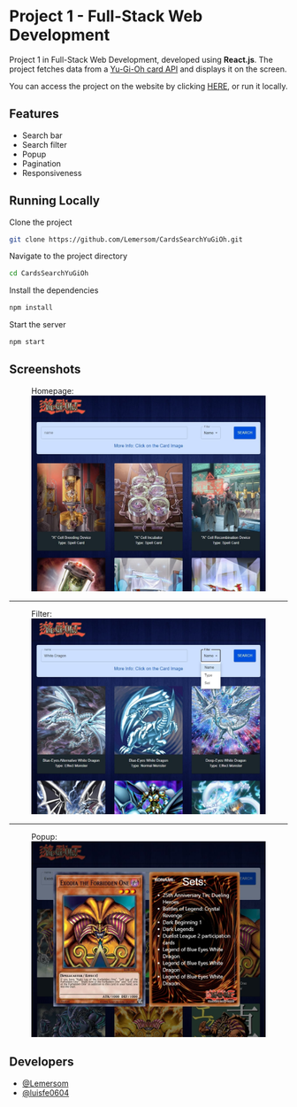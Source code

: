 
# Project 1 - Full-Stack Web Development

Project 1 in Full-Stack Web Development, developed using **React.js**.
The project fetches data from a [Yu-Gi-Oh card API](https://ygoprodeck.com/api-guide/) and displays it on the screen. 

You can access the project on the website by clicking [HERE](https://lemersom.github.io/CardsSearchYuGiOh/), or run it locally.


## Features

- Search bar
- Search filter
- Popup
- Pagination
- Responsiveness


## Running Locally

Clone the project

```bash
git clone https://github.com/Lemersom/CardsSearchYuGiOh.git
```

Navigate to the project directory

```bash
cd CardsSearchYuGiOh
```

Install the dependencies

```bash
npm install
```

Start the server

```bash
npm start
```


## Screenshots

<figure>
  <figcaption>Homepage:</figcaption>
  <img src="https://github.com/Lemersom/CardsSearchYuGiOh/blob/main/screenshots/homepage.jpg?raw=true" alt="Homepage">
</figure>  

---  

<figure>
  <figcaption>Filter:</figcaption>
  <img src="https://github.com/Lemersom/CardsSearchYuGiOh/blob/main/screenshots/filters.jpg?raw=true" alt="Filters">
</figure>  

---  

<figure>
  <figcaption>Popup:</figcaption>
  <img src="https://github.com/Lemersom/CardsSearchYuGiOh/blob/main/screenshots/popup.jpg?raw=true" alt="Popup">
</figure>   


## Developers

- [@Lemersom](https://github.com/Lemersom)
- [@luisfe0604](https://github.com/luisfe0604)

